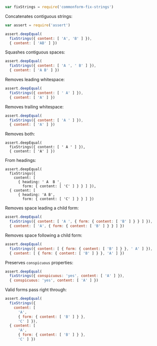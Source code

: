 ```javascript
var fixStrings = require('commonform-fix-strings')
```

Concatenates contiguous strings:

```javascript
var assert = require('assert')

assert.deepEqual(
  fixStrings({ content: [ 'A', 'B' ] }),
  { content: [ 'AB' ] })
```

Squashes contiguous spaces:

```javascript
assert.deepEqual(
  fixStrings({ content: [ 'A ', ' B' ] }),
  { content: [ 'A B' ] })
```

Removes leading whitespace:

```javascript
assert.deepEqual(
  fixStrings({ content: [ ' A' ] }),
  { content: [ 'A' ] })
```

Removes trailing whitespace:

```javascript
assert.deepEqual(
  fixStrings({ content: [ 'A ' ] }),
  { content: [ 'A' ] })
```

Removes both:

```javacript
assert.deepEqual(
  fixStrings({ content: [ ' A ' ] }),
  { content: [ 'A' ] })
```

From headings:

```javacript
assert.deepEqual(
  fixStrings({
    content: [
      { heading: ' A  B ',
        form: { content: [ 'C' ] } } ] }),
  { content: [
      { heading: 'A B',
        form: { content: [ 'C' ] } } ] })
```

Removes space leading a child form:

```javascript
assert.deepEqual(
  fixStrings({ content: [ 'A ', { form: { content: [ 'B' ] } } ] }),
  { content: [ 'A', { form: { content: [ 'B' ] } } ] })
```

Removes space following a child form:

```javascript
assert.deepEqual(
  fixStrings({ content: [ { form: { content: [ 'B' ] } }, ' A' ] }),
  { content: [ { form: { content: [ 'B' ] } }, 'A' ] })
```

Preserves `conspicuous` properties:

```javascript
assert.deepEqual(
  fixStrings({ conspicuous: 'yes', content: [ 'A' ] }),
  { conspicuous: 'yes', content: [ 'A' ] })
```

Valid forms pass right through:

```javascript
assert.deepEqual(
  fixStrings({
    content: [
      'A',
      { form: { content: [ 'B' ] } },
      'C' ] }),
  { content: [
      'A',
      { form: { content: [ 'B' ] } },
      'C' ] })
```
